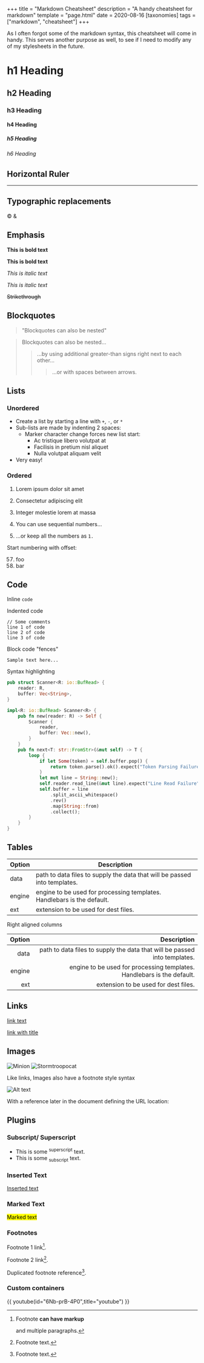+++
title = "Markdown Cheatsheet"
description = "A handy cheatsheet for markdown"
template = "page.html"
date = 2020-08-16
[taxonomies]
tags = ["markdown", "cheatsheet"]
+++

As I often forgot some of the markdown syntax,
this cheatsheet will come in handy. This serves another purpose as well,
to see if I need to modify any of my stylesheets in the future.

<!-- more -->

# h1 Heading
## h2 Heading
### h3 Heading
#### h4 Heading
##### h5 Heading
###### h6 Heading


## Horizontal Ruler

---

## Typographic replacements

&copy; &amp;


## Emphasis

**This is bold text**

__This is bold text__

*This is italic text*

_This is italic text_

~~Strikethrough~~


## Blockquotes


> "Blockquotes can also be nested"

> Blockquotes can also be nested...
>> ...by using additional greater-than signs right next to each other...
> > > ...or with spaces between arrows.


## Lists

### Unordered

+ Create a list by starting a line with `+`, `-`, or `*`
+ Sub-lists are made by indenting 2 spaces:
  - Marker character change forces new list start:
    * Ac tristique libero volutpat at
    + Facilisis in pretium nisl aliquet
    - Nulla volutpat aliquam velit
+ Very easy!


### Ordered

1. Lorem ipsum dolor sit amet
2. Consectetur adipiscing elit
3. Integer molestie lorem at massa


1. You can use sequential numbers...
1. ...or keep all the numbers as `1.`

Start numbering with offset:

57. foo
1. bar


## Code

Inline `code`

Indented code

    // Some comments
    line 1 of code
    line 2 of code
    line 3 of code


Block code "fences"

```
Sample text here...
```

Syntax highlighting

``` rust
pub struct Scanner<R: io::BufRead> {
    reader: R,
    buffer: Vec<String>,
}

impl<R: io::BufRead> Scanner<R> {
    pub fn new(reader: R) -> Self {
        Scanner {
            reader,
            buffer: Vec::new(),
        }
    }
    pub fn next<T: str::FromStr>(&mut self) -> T {
        loop {
            if let Some(token) = self.buffer.pop() {
                return token.parse().ok().expect("Token Parsing Failure");
            }
            let mut line = String::new();
            self.reader.read_line(&mut line).expect("Line Read Failure");
            self.buffer = line
                .split_ascii_whitespace()
                .rev()
                .map(String::from)
                .collect();
        }
    }
}
```

## Tables

| Option | Description |
| ------ | ----------- |
| data   | path to data files to supply the data that will be passed into templates. |
| engine | engine to be used for processing templates. Handlebars is the default. |
| ext    | extension to be used for dest files. |

Right aligned columns

| Option | Description |
| ------:| -----------:|
| data   | path to data files to supply the data that will be passed into templates. |
| engine | engine to be used for processing templates. Handlebars is the default. |
| ext    | extension to be used for dest files. |


## Links

[link text](http://dev.nodeca.com)

[link with title](http://nodeca.github.io/pica/demo/ "title text!")

## Images

![Minion](https://octodex.github.com/images/minion.png)
![Stormtroopocat](https://octodex.github.com/images/stormtroopocat.jpg "The Stormtroopocat")

Like links, Images also have a footnote style syntax

![Alt text][id]

With a reference later in the document defining the URL location:

[id]: https://octodex.github.com/images/dojocat.jpg  "The Dojocat"


## Plugins

### Subscript/ Superscript

- This is some <sup>superscript</sup> text.
- This is some <sub>subscript</sub> text.


### Inserted Text

<ins>Inserted text</ins>


### Marked Text

<mark>Marked text</mark>

### Footnotes

Footnote 1 link[^first].

Footnote 2 link[^second].

Duplicated footnote reference[^second].

[^first]: Footnote **can have markup**

    and multiple paragraphs.

[^second]: Footnote text.

### Custom containers

{{ youtube(id="6Nb-prB-4P0",title="youtube") }}

